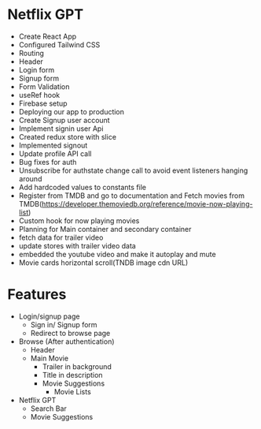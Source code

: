 # Netflix GPT

- Create React App
- Configured Tailwind CSS
- Routing
- Header
- Login form
- Signup form
- Form Validation
- useRef hook
- Firebase setup
- Deploying our app to production
- Create Signup user account
- Implement signin user Api
- Created redux store with slice
- Implemented signout
- Update profile API call
- Bug fixes for auth
- Unsubscribe for authstate change call to avoid event listeners hanging around
- Add hardcoded values to constants file
- Register from TMDB and go to documentation and Fetch movies from TMDB(https://developer.themoviedb.org/reference/movie-now-playing-list)
- Custom hook for now playing movies
- Planning for Main container and secondary container
- fetch data for trailer video
- update stores with trailer video data
- embedded the youtube video and make it autoplay and mute
- Movie cards horizontal scroll(TNDB image cdn URL)



# Features
- Login/signup page
    - Sign in/ Signup form
    - Redirect to browse page
- Browse (After authentication)
    - Header
    - Main Movie
        - Trailer in background
        - Title in description
        - Movie Suggestions
            - Movie Lists
- Netflix GPT
    - Search Bar
    - Movie Suggestions